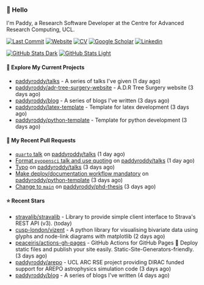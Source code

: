 ### 👋 Hello

I'm Paddy, a Research Software Developer at the Centre for Advanced Research
Computing, UCL.

[![Last Commit](https://img.shields.io/github/last-commit/paddyroddy/paddyroddy/main?label=updated)](https://github.com/paddyroddy)
[![Website](https://img.shields.io/badge/GitHub%20Pages-222?logo=githubpages&logoColor=fff&style=for-the-badge&style=flat)](https://paddyroddy.github.io)
[![CV](https://img.shields.io/badge/CV-PDF-pink.svg)](https://paddyroddy.github.io/cv)
[![Google Scholar](https://img.shields.io/badge/Google%20Scholar-4285F4?logo=googlescholar&logoColor=fff&style=for-the-badge&style=flat)](https://scholar.google.com/citations?user=OFigHUwAAAAJ)
[![Linkedin](https://img.shields.io/badge/LinkedIn-0A66C2?logo=linkedin&logoColor=fff&style=for-the-badge&style=flat)](https://www.linkedin.com/in/patrickjamesroddy)

[![GitHub Stats Dark](https://github-readme-stats-paddyroddy.vercel.app/api?username=paddyroddy&disable_animations=true&hide_border=true&hide_title=true&include_all_commits=true&rank_icon=github&show=prs_merged,reviews&show_icons=true&theme=tokyonight)](https://github.com/paddyroddy/paddyroddy#gh-dark-mode-only)
[![GitHub Stats Light](https://github-readme-stats-paddyroddy.vercel.app/api?username=paddyroddy&disable_animations=true&hide_border=true&hide_title=true&include_all_commits=true&rank_icon=github&show=prs_merged,reviews&show_icons=true&theme=default)](https://github.com/paddyroddy/paddyroddy#gh-light-mode-only)

#### 👷 Explore My Current Projects

- [paddyroddy/talks](https://github.com/paddyroddy/talks) - A series of talks I&#39;ve given
  (1 day ago)
- [paddyroddy/adr-tree-surgery-website](https://github.com/paddyroddy/adr-tree-surgery-website) - A.D.R Tree Surgery website
  (3 days ago)
- [paddyroddy/blog](https://github.com/paddyroddy/blog) - A series of blogs I&#39;ve written
  (3 days ago)
- [paddyroddy/latex-template](https://github.com/paddyroddy/latex-template) - Template for latex development
  (3 days ago)
- [paddyroddy/python-template](https://github.com/paddyroddy/python-template) - Template for python development
  (3 days ago)

#### 🔨 My Recent Pull Requests

- [`quarto` talk](https://github.com/paddyroddy/talks/pull/51) on [paddyroddy/talks](https://github.com/paddyroddy/talks)
  (1 day ago)
- [Format `pyopensci` talk and use quoting](https://github.com/paddyroddy/talks/pull/50) on [paddyroddy/talks](https://github.com/paddyroddy/talks)
  (1 day ago)
- [Typo](https://github.com/paddyroddy/talks/pull/49) on [paddyroddy/talks](https://github.com/paddyroddy/talks)
  (3 days ago)
- [Make deploy/documentation workflow mandatory](https://github.com/paddyroddy/python-template/pull/171) on [paddyroddy/python-template](https://github.com/paddyroddy/python-template)
  (3 days ago)
- [Change to `main`](https://github.com/paddyroddy/phd-thesis/pull/55) on [paddyroddy/phd-thesis](https://github.com/paddyroddy/phd-thesis)
  (3 days ago)

#### ⭐ Recent Stars

- [stravalib/stravalib](https://github.com/stravalib/stravalib) - Library to provide simple client interface to Strava&#39;s REST API (v3).
  (today)
- [cusp-london/vizent](https://github.com/cusp-london/vizent) - A python library for visualising bivariate data using glyphs and node-link diagrams with matplotlib
  (2 days ago)
- [peaceiris/actions-gh-pages](https://github.com/peaceiris/actions-gh-pages) - GitHub Actions for GitHub Pages 🚀 Deploy static files and publish your site easily. Static-Site-Generators-friendly.
  (3 days ago)
- [paddyroddy/arepo](https://github.com/paddyroddy/arepo) - UCL ARC RSE project providing DIRAC funded support for AREPO astrophysics simulation code
  (3 days ago)
- [paddyroddy/blog](https://github.com/paddyroddy/blog) - A series of blogs I&#39;ve written
  (4 days ago)
